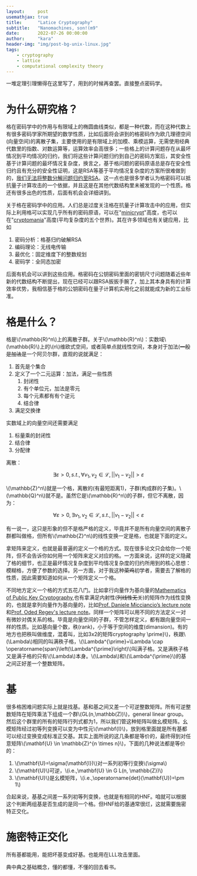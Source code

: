 ```yaml
---
layout:     post
usemathjax: true
title:      "Latice Cryptography"
subtitle:   "Nanomachines, son!(m9"
date:       2022-07-26 00:00:00
author:     "kara"
header-img: "img/post-bg-unix-linux.jpg"
tags:
    - cryptography
    - lattice
    - computational complexity theory
---
```


一堆定理引理懒得在这里写了，用到的时候再查罢。直接整点密码学。

# 为什么研究格？

格在密码学中的作用与有限域上的椭圆曲线类似，都是一种代数，而在这种代数上有很多密码学家所期望的数学性质，比如后面将会讲到的格密码作为欧几理德空间(向量空间)的离散子集，主要使用的是有限域上的加模、乘模运算，无需使用经典代数里的指数、对数运算等，运算效率会高很多；一些格上的计算问题存在从最坏情况到平均情况的归约，我们将这些计算问题归约到自己的密码方案后，其安全性基于计算问题的最坏情况复杂度，换言之，基于格问题的密码原语总是存在安全性归约且有充分的安全性证明，这是RSA等基于平均情况复杂度的方案所很难做到的，[我们无法将整数分解问题归约至RSA](https://crypto.stackexchange.com/questions/89883/is-it-proven-that-breaking-rsa-is-equivalent-to-factoring-as-of-2021)。这一点也是很多学者认为格密码可以抵抗量子计算攻击的一个依据，并且这是在其他代数结构里未被发现的一个性质。格还有很多出色的性质，后面有机会会详细讲到。

关于格在密码学中的应用。人们总是过度关注格在抗量子计算攻击中的应用，但实际上利用格可以实现几乎所有的密码原语，可以在"[minicrypt]((https://www2.karlin.mff.cuni.cz/~krajicek/ri5svetu.pdf))"高度，也可以在"[cryptomania]((https://www2.karlin.mff.cuni.cz/~krajicek/ri5svetu.pdf))"高度(平均复杂度的五个世界)。其在许多领域也有关键应用，比如

1. 密码分析：格基归约破解RSA
2. 编码理论：无线电传输
3. 最优化：固定维度下的整数规划
4. 密码学：全同态加密

后面有机会可以讲到这些应用。格密码在公钥密码里面的密钥尺寸问题随着近些年新的代数结构不断提出，现在已经可以跟RSA扳扳手腕了，加上其本身具有的计算效率优势，我相信基于格的公钥密码在量子计算机实用化之前就能成为新的工业标准。

# 格是什么？

格是\\(\mathbb{R}^n\\)上的离散子群。关于\\(\mathbb{R}^n\\)：实数域\\(\mathbb{R}\\)上的\\(n\\)维欧式空间，或者简单点就线性空间，本身对于加法(~~一般是加法~~是一个阿贝尔群，直观的说就满足：

1. 首先是个集合
2. 定义了一个二元运算：加法，满足一些性质
   1. 封闭性
   2. 有个单位元，加法是零元
   3. 每个元素都有有个逆元
   4. 结合律
3. 满足交换律

实数域上的向量空间还需要满足

1. 标量乘的封闭性
2. 结合律
3. 分配律

离散：

$$\exists \varepsilon >0,s.t.,\forall v_{1},v_{2}\in \mathcal{L} ,\left | \left | v_{1}-v_{2} \right |  \right | >\varepsilon$$

\\(\mathbb{Z}^n\\)就是一个格，离散的(有最短距离1)，子群(构成群的子集)。\\(\mathbb{Q}^n\\)就不是。虽然它是\\(\mathbb{R}^n\\)的子群，但它不离散，因为：

$$\forall \varepsilon >0,\exists v_{1},v_{2}\in \mathcal{L},s.t.,\left | \left | v_{1}-v_{2} \right |  \right | <\varepsilon$$

有一说一，这只是形象的但不是格严格的定义，毕竟并不是所有向量空间的离散子群都叫做格，但所有\\(\mathbb{Z}^n\\)的线性变换一定是格，也就是下面的定义。

拿矩阵来定义，也就是最普遍的定义一个格的方式。现在很多论文只会给你一个矩阵，但不会告诉你如何用一个矩阵来定义对应的格。一方面来说，这样的定义隐藏了格的细节，也正是最坏情况复杂度到平均情况复杂度的归约所用到的核心思想：模糊格，方便了参数的选择。另一方面，对于我这种~~菜鸡~~初学者，需要去了解格的性质，因此需要知道如何从一个矩阵定义一个格。

不同地方定义一个格的方式五花八门。比如拿行向量作为基向量的[Mathematics of Public Key Cryptography](https://www.math.auckland.ac.nz/~sgal018/crypto-book/main.pdf),也有拿满足内射性(~~列线性无关~~)的矩阵作为线性变换的，也就是拿列向量作为基向量的，比如[Prof. Daniele Micciancio’s lecture note](https://cseweb.ucsd.edu/classes/fa19/cse206A-a/lec1.pdf)和[Prof. Oded Regev's lecture note](https://cims.nyu.edu/~regev/teaching/lattices_fall_2004/ln/introduction.pdf)。同样一个矩阵可以用不同的方法定义一对有微妙对偶关系的格。毕竟是向量空间的子群，不管怎样定义，都有跟向量空间一样的性质。比如基向量个数，秩(rank)，小于等于空间的维度(dimansion)。有的地方也把秩叫做维度，混着叫，比如3x2的矩阵cryptography \prime}\\)，秩跟\\(\Lambda\\)相同的叫满秩子格，\\(\Lambda^{\prime}=\Lambda \cap \operatorname{span}\left(\Lambda^{\prime}\right)\\)叫满子格。又是满秩子格又是满子格的只有\\(\Lambda\\)本身。\\(\Lambda\\)和\\(\Lambda^{\prime}\\)的基之间正好差一个整数矩阵。

# 基

很多格困难问题实际上就是找基。基和基之间又差一个可逆整数矩阵。所有可逆整数矩阵在矩阵乘法下组成一个群\\(GL(n,\mathbb(Z))\\)，general linear group。然后这个群里的所有的矩阵行列式都为1，所以我们管这种矩阵叫做幺模矩阵。幺模矩阵经过初等列变换可以变为中性元\\(\mathbf{I}\\)，放到格里面就是所有基都可以经过变换变成标准正交基。其实上面所说的这几条都是等价的，最终得到对任意矩阵\\(\mathbf{U} \in \mathbb{Z}^{n \times n}\\)，下面的几种说法都是等价的：

1. \\(\mathbf{U}=\sigma(\mathbf{I})\\)对一系列初等行变换\\(\sigma\\)
2. \\(\mathbf{U}\\)可逆，\\(i.e.,\mathbf{U} \in G L(n, \mathbb{Z})\\)
3. \\(\mathbf{U}\\)是幺模矩阵，\\(i.e.,\operatorname{det}(\mathbf{U})=\pm 1\\)

合起来说，基基之间差一系列初等列变换，也就是有相同的HNF。咱就可以根据这个判断两组基是否生成的是同一个格。但HNF给的基通常很烂，这就需要施密特正交化。

# 施密特正交化

所有基都能用，能把坏基变成好基。也能用在LLL攻击里面。

典中典之基础概念，懂的都懂，不懂的回去看书。

